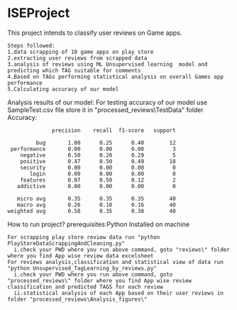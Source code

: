 # ISEProject
This project intends to classify user reviews on Game apps.
```
Steps followed:
1.data scrapping of 10 game apps on play store
2.extracting user reviews from scrapped data
3.analysis of reviews using ML Unsupervised learning  model and predicting which TAG suitable for comments
4.Based on TAGs performing statistical analysis on overall Games app performance
5.Calculating accuracy of our model
```
Analysis results of our model:
For testing accuracy of our model use SampleTest.csv file store it in "processed_reviews\TestData\" folder
Accuracy:
```
              precision    recall  f1-score   support
              
         bug       1.00      0.25      0.40        12         
 performance       0.00      0.00      0.00         3 
    negative       0.50      0.20      0.29         5
    positive       0.47      0.50      0.49        18
    security       0.00      0.00      0.00         0
       login       0.00      0.00      0.00         0
    features       0.07      0.50      0.12         2
   addictive       0.00      0.00      0.00         0
   
   micro avg       0.35      0.35      0.35        40   
   macro avg       0.26      0.18      0.16        40   
weighted avg       0.58      0.35      0.38        40

```
How to run project?
prerequisites:Python Installed on machine
```
For scrapping play store review data run "python PlayStoreDataScrappingAndCleaning.py"
  i.check your PWD where you run above command, goto "reviews\" folder where you find App wise review data excelsheet 
For reviews analysis,classification and statistical view of data run  "python Unsupervised_TagLearning_by_reviews.py"
  i.check your PWD where you run above command, goto "processed_reviews\" folder where you find App wise review classification and predicted TAGS for each review
  ii.statistical analysis of each App based on their user reviews in folder "processed_reviews\Analysis_figures\"
```

